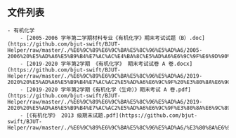 

## 文件列表

    - 有机化学
        - [2005-2006 学年第二学期材料专业《有机化学》期末考试试题（B）.doc](https://github.com/bjut-swift/BJUT-Helper/raw/master/./%E6%9C%89%E6%9C%BA%E5%8C%96%E5%AD%A6/2005-2006%20%E5%AD%A6%E5%B9%B4%E7%AC%AC%E4%BA%8C%E5%AD%A6%E6%9C%9F%E6%9D%90%E6%96%99%E4%B8%93%E4%B8%9A%E3%80%8A%E6%9C%89%E6%9C%BA%E5%8C%96%E5%AD%A6%E3%80%8B%E6%9C%9F%E6%9C%AB%E8%80%83%E8%AF%95%E8%AF%95%E9%A2%98%EF%BC%88B%EF%BC%89.doc)
        - [2019-2020 学年第2学期 《有机化学》 期末考试试卷 A 卷.docx](https://github.com/bjut-swift/BJUT-Helper/raw/master/./%E6%9C%89%E6%9C%BA%E5%8C%96%E5%AD%A6/2019-2020%20%E5%AD%A6%E5%B9%B4%E7%AC%AC2%E5%AD%A6%E6%9C%9F%20%E3%80%8A%E6%9C%89%E6%9C%BA%E5%8C%96%E5%AD%A6%E3%80%8B%20%E6%9C%9F%E6%9C%AB%E8%80%83%E8%AF%95%E8%AF%95%E5%8D%B7%20A%20%E5%8D%B7.docx)
        - [2019-2020 学年第2学期《有机化学（生命）》期末考试 A 卷.pdf](https://github.com/bjut-swift/BJUT-Helper/raw/master/./%E6%9C%89%E6%9C%BA%E5%8C%96%E5%AD%A6/2019-2020%20%E5%AD%A6%E5%B9%B4%E7%AC%AC2%E5%AD%A6%E6%9C%9F%E3%80%8A%E6%9C%89%E6%9C%BA%E5%8C%96%E5%AD%A6%EF%BC%88%E7%94%9F%E5%91%BD%EF%BC%89%E3%80%8B%E6%9C%9F%E6%9C%AB%E8%80%83%E8%AF%95%20A%20%E5%8D%B7.pdf)
        - [《有机化学》 2013 级期末试题.pdf](https://github.com/bjut-swift/BJUT-Helper/raw/master/./%E6%9C%89%E6%9C%BA%E5%8C%96%E5%AD%A6/%E3%80%8A%E6%9C%89%E6%9C%BA%E5%8C%96%E5%AD%A6%E3%80%8B%202013%20%E7%BA%A7%E6%9C%9F%E6%9C%AB%E8%AF%95%E9%A2%98.pdf)
